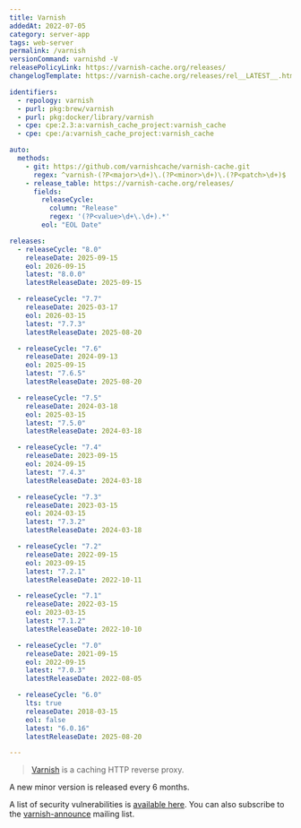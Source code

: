 ```yaml
---
title: Varnish
addedAt: 2022-07-05
category: server-app
tags: web-server
permalink: /varnish
versionCommand: varnishd -V
releasePolicyLink: https://varnish-cache.org/releases/
changelogTemplate: https://varnish-cache.org/releases/rel__LATEST__.html

identifiers:
  - repology: varnish
  - purl: pkg:brew/varnish
  - purl: pkg:docker/library/varnish
  - cpe: cpe:2.3:a:varnish_cache_project:varnish_cache
  - cpe: cpe:/a:varnish_cache_project:varnish_cache

auto:
  methods:
    - git: https://github.com/varnishcache/varnish-cache.git
      regex: ^varnish-(?P<major>\d+)\.(?P<minor>\d+)\.(?P<patch>\d+)$
    - release_table: https://varnish-cache.org/releases/
      fields:
        releaseCycle:
          column: "Release"
          regex: '(?P<value>\d+\.\d+).*'
        eol: "EOL Date"

releases:
  - releaseCycle: "8.0"
    releaseDate: 2025-09-15
    eol: 2026-09-15
    latest: "8.0.0"
    latestReleaseDate: 2025-09-15

  - releaseCycle: "7.7"
    releaseDate: 2025-03-17
    eol: 2026-03-15
    latest: "7.7.3"
    latestReleaseDate: 2025-08-20

  - releaseCycle: "7.6"
    releaseDate: 2024-09-13
    eol: 2025-09-15
    latest: "7.6.5"
    latestReleaseDate: 2025-08-20

  - releaseCycle: "7.5"
    releaseDate: 2024-03-18
    eol: 2025-03-15
    latest: "7.5.0"
    latestReleaseDate: 2024-03-18

  - releaseCycle: "7.4"
    releaseDate: 2023-09-15
    eol: 2024-09-15
    latest: "7.4.3"
    latestReleaseDate: 2024-03-18

  - releaseCycle: "7.3"
    releaseDate: 2023-03-15
    eol: 2024-03-15
    latest: "7.3.2"
    latestReleaseDate: 2024-03-18

  - releaseCycle: "7.2"
    releaseDate: 2022-09-15
    eol: 2023-09-15
    latest: "7.2.1"
    latestReleaseDate: 2022-10-11

  - releaseCycle: "7.1"
    releaseDate: 2022-03-15
    eol: 2023-03-15
    latest: "7.1.2"
    latestReleaseDate: 2022-10-10

  - releaseCycle: "7.0"
    releaseDate: 2021-09-15
    eol: 2022-09-15
    latest: "7.0.3"
    latestReleaseDate: 2022-08-05

  - releaseCycle: "6.0"
    lts: true
    releaseDate: 2018-03-15
    eol: false
    latest: "6.0.16"
    latestReleaseDate: 2025-08-20

---
```


> [Varnish](https://varnish-cache.org/) is a caching HTTP reverse proxy.

A new minor version is released every 6 months.

A list of security vulnerabilities is [available here](https://varnish-cache.org/security/index.html).
You can also subscribe to the [varnish-announce](https://varnish-cache.org/lists/mailman/listinfo/varnish-announce)
mailing list.
